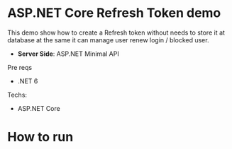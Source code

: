 # ASP.NET Core Refresh Token demo

This demo show how to create a Refresh token without needs to store it at database at the same it can manage user renew login / blocked user.

* **Server Side**: ASP.NET Minimal API

Pre reqs

* .NET 6

Techs:

* ASP.NET Core

# How to run